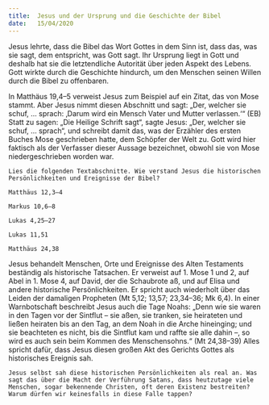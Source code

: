 ```yaml
---
title:  Jesus und der Ursprung und die Geschichte der Bibel
date:   15/04/2020
---
```


Jesus lehrte, dass die Bibel das Wort Gottes in dem Sinn ist, dass das, was sie sagt, dem entspricht, was Gott sagt. Ihr Ursprung liegt in Gott und deshalb hat sie die letztendliche Autorität über jeden Aspekt des Lebens. Gott wirkte durch die Geschichte hindurch, um den Menschen seinen Willen durch die Bibel zu offenbaren.

In Matthäus 19,4–5 verweist Jesus zum Beispiel auf ein Zitat, das von Mose stammt. Aber Jesus nimmt diesen Abschnitt und sagt: „Der, welcher sie schuf, … sprach: ‚Darum wird ein Mensch Vater und Mutter verlassen.‘“ (EB) Statt zu sagen: „Die Heilige Schrift sagt“, sagte Jesus: „Der, welcher sie schuf, … sprach“, und schreibt damit das, was der Erzähler des ersten Buches Mose geschrieben hatte, dem Schöpfer der Welt zu. Gott wird hier faktisch als der Verfasser dieser Aussage bezeichnet, obwohl sie von Mose niedergeschrieben worden war.

`Lies die folgenden Textabschnitte. Wie verstand Jesus die historischen Persönlichkeiten und Ereignisse der Bibel?`

`Matthäus 12,3–4`

`Markus 10,6–8`

`Lukas 4,25–27`

`Lukas 11,51`

`Matthäus 24,38`

Jesus behandelt Menschen, Orte und Ereignisse des Alten Testaments beständig als historische Tatsachen. Er verweist auf 1. Mose 1 und 2, auf Abel in 1. Mose 4, auf David, der die Schaubrote aß, und auf Elisa und andere historische Persönlichkeiten. Er spricht auch wiederholt über das Leiden der damaligen Propheten (Mt 5,12; 13,57; 23,34–36; Mk 6,4). In einer Warnbotschaft beschreibt Jesus auch die Tage Noahs: „Denn wie sie waren in den Tagen vor der Sintflut – sie aßen, sie tranken, sie heirateten und ließen heiraten bis an den Tag, an dem Noah in die Arche hineinging; und sie beachteten es nicht, bis die Sintflut kam und raffte sie alle dahin –, so wird es auch sein beim Kommen des Menschensohns.“ (Mt 24,38–39) Alles spricht dafür, dass Jesus diesen großen Akt des Gerichts Gottes als historisches Ereignis sah.

`Jesus selbst sah diese historischen Persönlichkeiten als real an. Was sagt das über die Macht der Verführung Satans, dass heutzutage viele Menschen, sogar bekennende Christen, oft deren Existenz bestreiten? Warum dürfen wir keinesfalls in diese Falle tappen?`